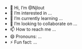 - 👋 Hi, I’m @Njlout
- 👀 I’m interested in ...
- 🌱 I’m currently learning ...
- 💞️ I’m looking to collaborate on ...
- 📫 How to reach me ...
- 😄 Pronouns: ...
- ⚡ Fun fact: ...

<!---
Njlout/Njlout is a ✨ special ✨ repository because its `README.md` (this file) appears on your GitHub profile.
You can click the Preview link to take a look at your changes.
--->
